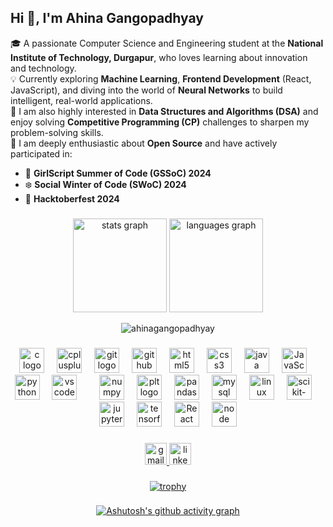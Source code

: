 <h2 align="left">Hi 👋, I'm Ahina Gangopadhyay</h2>

<p align="left">
🎓 A passionate Computer Science and Engineering student at the <strong>National Institute of Technology, Durgapur</strong>, who loves learning about innovation and technology.
<br/>
💡 Currently exploring <strong>Machine Learning</strong>, <strong>Frontend Development</strong> (React, JavaScript), and diving into the world of <strong>Neural Networks</strong> to build intelligent, real-world applications.
<br/>
🧠 I am also highly interested in <strong>Data Structures and Algorithms (DSA)</strong> and enjoy solving <strong>Competitive Programming (CP)</strong> challenges to sharpen my problem-solving skills.
<br/>
🌱 I am deeply enthusiastic about <strong>Open Source</strong> and have actively participated in:
<ul>
  <li>🌸 <strong>GirlScript Summer of Code (GSSoC) 2024</strong></li>
  <li>❄️ <strong>Social Winter of Code (SWoC) 2024</strong></li>
  <li>🎃 <strong>Hacktoberfest 2024</strong></li>
</ul>
</p>


###
<div align="center">
  
   <img src="https://github-readme-stats.vercel.app/api?username=ahinagangopadhyay&hide_title=false&hide_rank=false&show_icons=true&include_all_commits=true&count_private=true&disable_animations=false&theme=default&locale=en&hide_border=false" height="150" alt="stats graph"  />
<img src="https://github-readme-stats.vercel.app/api/top-langs?username=ahinagangopadhyay&locale=en&hide_title=false&layout=compact&card_width=320&langs_count=5&theme=default&hide_border=false" height="150" alt="languages graph"  />
  
</div>
<div align="center"><p><img align="center" src="https://github-readme-streak-stats.herokuapp.com/?user=ahinagangopadhyay&" alt="ahinagangopadhyay" /></p>

###


###

<div align="center">
  
  <img src="https://cdn.jsdelivr.net/gh/devicons/devicon/icons/c/c-original.svg" height="40" alt="c logo"  />
  <img width="12" />
  <img src="https://cdn.jsdelivr.net/gh/devicons/devicon/icons/cplusplus/cplusplus-original.svg" height="40" alt="cplusplus logo"  />
  <img width="12" />


   <img src="https://cdn.jsdelivr.net/gh/devicons/devicon/icons/git/git-original.svg" height="40" alt="git logo"  />
  <img width="12" />
  <img src="https://cdn.jsdelivr.net/gh/devicons/devicon/icons/github/github-original.svg" height="40" alt="github logo"  />
  <img width="12" />
  <img src="https://cdn.jsdelivr.net/gh/devicons/devicon/icons/html5/html5-original.svg" height="40" alt="html5 logo"  />
  <img width="12" />
   <img src="https://cdn.jsdelivr.net/gh/devicons/devicon/icons/css3/css3-original.svg" height="40" alt="css3 logo"  />
   <img width="12" />
  <img src="https://cdn.jsdelivr.net/gh/devicons/devicon/icons/java/java-original.svg" height="40" alt="java logo"  />
  <img width="12" />
  <img src="https://cdn.jsdelivr.net/gh/devicons/devicon/icons/javascript/javascript-original.svg" height="40" alt="JavaScript logo" />
  
  <img width="12" />
  <img src="https://cdn.jsdelivr.net/gh/devicons/devicon/icons/python/python-original.svg" height="40" alt="python logo"  />
  <img width="12" />
  <img src="https://cdn.jsdelivr.net/gh/devicons/devicon/icons/vscode/vscode-original.svg" height="40" alt="vscode logo"  />
   <img width="12" />
    <img width="12" />
    <img src="https://cdn.jsdelivr.net/gh/devicons/devicon/icons/numpy/numpy-original.svg" height="40" alt="numpy logo"  />
        <img width="12" />
    <img src="https://cdn.jsdelivr.net/gh/devicons/devicon/icons/matplotlib/matplotlib-original.svg" height="40" alt="plt logo"  />
          <img width="12" />
    <img src="https://cdn.jsdelivr.net/gh/devicons/devicon/icons/pandas/pandas-original.svg" height="40" alt="pandas logo"  />
      <img width="12" />
    <img src="https://cdn.jsdelivr.net/gh/devicons/devicon/icons/mysql/mysql-original.svg" height="40" alt="mysql logo" />
<img width="12" />

<!-- Linux Logo -->
<img src="https://cdn.jsdelivr.net/gh/devicons/devicon/icons/linux/linux-original.svg" height="40" alt="linux logo" />
<img width="12" />
<img src="https://upload.wikimedia.org/wikipedia/commons/0/05/Scikit_learn_logo_small.svg" height="40" alt="scikit-learn logo" />
<img width="12" />
<img src="https://upload.wikimedia.org/wikipedia/commons/3/38/Jupyter_logo.svg" height="40" alt="jupyter notebook logo" />
<img width="12" />
<img src="https://cdn.jsdelivr.net/gh/devicons/devicon/icons/tensorflow/tensorflow-original.svg" height="40" alt="tensorflow logo" />

  <img width="12" />
 <img src="https://cdn.jsdelivr.net/gh/devicons/devicon/icons/react/react-original.svg" height="40" alt="React logo" />


  <img width="12" />
 <img src="https://cdn.jsdelivr.net/gh/devicons/devicon/icons/node/node-original.svg" height="40" alt="node logo" />



</div>

###





<div align="center">
 <a href="https://mail.google.com/mail/?view=cm&fs=1&to=ahinaganguly05@gmail.com" target="_blank">
  <img src="https://img.shields.io/static/v1?message=Gmail&logo=gmail&label=&color=D14836&logoColor=white&labelColor=&style=flat" height="35" alt="gmail logo" />
</a>


  <a href="https://www.linkedin.com/in/ahina-gangopadhyay-198631286/" target="_blank">
  <img src="https://img.shields.io/static/v1?message=LinkedIn&logo=linkedin&label=&color=0077B5&logoColor=white&labelColor=&style=flat" height="35" alt="linkedin logo" />
</a>

</div>


###
[![trophy](https://github-profile-trophy.vercel.app/?username=ahinagangopadhyay)](https://github.com/ryo-ma/github-profile-trophy)
###

###
[![Ashutosh's github activity graph](https://github-readme-activity-graph.vercel.app/graph?username=ahinagangopadhyay&theme=react-light)](https://github.com/ashutosh00710/github-readme-activity-graph)
###

<br clear="both">



